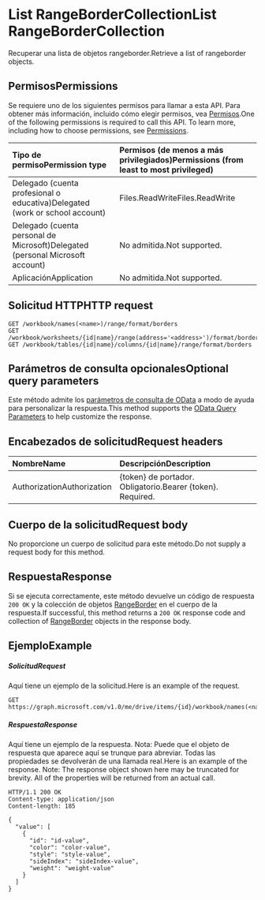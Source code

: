 # <a name="list-rangebordercollection"></a><span data-ttu-id="c456e-101">List RangeBorderCollection</span><span class="sxs-lookup"><span data-stu-id="c456e-101">List RangeBorderCollection</span></span>

<span data-ttu-id="c456e-102">Recuperar una lista de objetos rangeborder.</span><span class="sxs-lookup"><span data-stu-id="c456e-102">Retrieve a list of rangeborder objects.</span></span>
## <a name="permissions"></a><span data-ttu-id="c456e-103">Permisos</span><span class="sxs-lookup"><span data-stu-id="c456e-103">Permissions</span></span>
<span data-ttu-id="c456e-p101">Se requiere uno de los siguientes permisos para llamar a esta API. Para obtener más información, incluido cómo elegir permisos, vea [Permisos](../../../concepts/permissions_reference.md).</span><span class="sxs-lookup"><span data-stu-id="c456e-p101">One of the following permissions is required to call this API. To learn more, including how to choose permissions, see [Permissions](../../../concepts/permissions_reference.md).</span></span>

|<span data-ttu-id="c456e-106">Tipo de permiso</span><span class="sxs-lookup"><span data-stu-id="c456e-106">Permission type</span></span>      | <span data-ttu-id="c456e-107">Permisos (de menos a más privilegiados)</span><span class="sxs-lookup"><span data-stu-id="c456e-107">Permissions (from least to most privileged)</span></span>              |
|:--------------------|:---------------------------------------------------------|
|<span data-ttu-id="c456e-108">Delegado (cuenta profesional o educativa)</span><span class="sxs-lookup"><span data-stu-id="c456e-108">Delegated (work or school account)</span></span> | <span data-ttu-id="c456e-109">Files.ReadWrite</span><span class="sxs-lookup"><span data-stu-id="c456e-109">Files.ReadWrite</span></span>    |
|<span data-ttu-id="c456e-110">Delegado (cuenta personal de Microsoft)</span><span class="sxs-lookup"><span data-stu-id="c456e-110">Delegated (personal Microsoft account)</span></span> | <span data-ttu-id="c456e-111">No admitida.</span><span class="sxs-lookup"><span data-stu-id="c456e-111">Not supported.</span></span>    |
|<span data-ttu-id="c456e-112">Aplicación</span><span class="sxs-lookup"><span data-stu-id="c456e-112">Application</span></span> | <span data-ttu-id="c456e-113">No admitida.</span><span class="sxs-lookup"><span data-stu-id="c456e-113">Not supported.</span></span> |

## <a name="http-request"></a><span data-ttu-id="c456e-114">Solicitud HTTP</span><span class="sxs-lookup"><span data-stu-id="c456e-114">HTTP request</span></span>
<!-- { "blockType": "ignored" } -->
```http
GET /workbook/names(<name>)/range/format/borders
GET /workbook/worksheets/{id|name}/range(address='<address>')/format/borders
GET /workbook/tables/{id|name}/columns/{id|name}/range/format/borders
```
## <a name="optional-query-parameters"></a><span data-ttu-id="c456e-115">Parámetros de consulta opcionales</span><span class="sxs-lookup"><span data-stu-id="c456e-115">Optional query parameters</span></span>
<span data-ttu-id="c456e-116">Este método admite los [parámetros de consulta de OData](http://developer.microsoft.com/en-us/graph/docs/overview/query_parameters) a modo de ayuda para personalizar la respuesta.</span><span class="sxs-lookup"><span data-stu-id="c456e-116">This method supports the [OData Query Parameters](http://developer.microsoft.com/en-us/graph/docs/overview/query_parameters) to help customize the response.</span></span>

## <a name="request-headers"></a><span data-ttu-id="c456e-117">Encabezados de solicitud</span><span class="sxs-lookup"><span data-stu-id="c456e-117">Request headers</span></span>
| <span data-ttu-id="c456e-118">Nombre</span><span class="sxs-lookup"><span data-stu-id="c456e-118">Name</span></span>      |<span data-ttu-id="c456e-119">Descripción</span><span class="sxs-lookup"><span data-stu-id="c456e-119">Description</span></span>|
|:----------|:----------|
| <span data-ttu-id="c456e-120">Authorization</span><span class="sxs-lookup"><span data-stu-id="c456e-120">Authorization</span></span>  | <span data-ttu-id="c456e-p102">{token} de portador. Obligatorio.</span><span class="sxs-lookup"><span data-stu-id="c456e-p102">Bearer {token}. Required.</span></span> |

## <a name="request-body"></a><span data-ttu-id="c456e-123">Cuerpo de la solicitud</span><span class="sxs-lookup"><span data-stu-id="c456e-123">Request body</span></span>
<span data-ttu-id="c456e-124">No proporcione un cuerpo de solicitud para este método.</span><span class="sxs-lookup"><span data-stu-id="c456e-124">Do not supply a request body for this method.</span></span>

## <a name="response"></a><span data-ttu-id="c456e-125">Respuesta</span><span class="sxs-lookup"><span data-stu-id="c456e-125">Response</span></span>

<span data-ttu-id="c456e-126">Si se ejecuta correctamente, este método devuelve un código de respuesta `200 OK` y la colección de objetos [RangeBorder](../resources/rangeborder.md) en el cuerpo de la respuesta.</span><span class="sxs-lookup"><span data-stu-id="c456e-126">If successful, this method returns a `200 OK` response code and collection of [RangeBorder](../resources/rangeborder.md) objects in the response body.</span></span>
## <a name="example"></a><span data-ttu-id="c456e-127">Ejemplo</span><span class="sxs-lookup"><span data-stu-id="c456e-127">Example</span></span>
##### <a name="request"></a><span data-ttu-id="c456e-128">Solicitud</span><span class="sxs-lookup"><span data-stu-id="c456e-128">Request</span></span>
<span data-ttu-id="c456e-129">Aquí tiene un ejemplo de la solicitud.</span><span class="sxs-lookup"><span data-stu-id="c456e-129">Here is an example of the request.</span></span>
<!-- {
  "blockType": "request",
  "name": "get_rangebordercollection"
}-->
```http
GET https://graph.microsoft.com/v1.0/me/drive/items/{id}/workbook/names(<name>)/range/format/borders
```
##### <a name="response"></a><span data-ttu-id="c456e-130">Respuesta</span><span class="sxs-lookup"><span data-stu-id="c456e-130">Response</span></span>
<span data-ttu-id="c456e-p103">Aquí tiene un ejemplo de la respuesta. Nota: Puede que el objeto de respuesta que aparece aquí se trunque para abreviar. Todas las propiedades se devolverán de una llamada real.</span><span class="sxs-lookup"><span data-stu-id="c456e-p103">Here is an example of the response. Note: The response object shown here may be truncated for brevity. All of the properties will be returned from an actual call.</span></span>
<!-- {
  "blockType": "response",
  "truncated": true,
  "@odata.type": "microsoft.graph.rangeBorder",
  "isCollection": true
} -->
```http
HTTP/1.1 200 OK
Content-type: application/json
Content-length: 185

{
  "value": [
    {
      "id": "id-value",
      "color": "color-value",
      "style": "style-value",
      "sideIndex": "sideIndex-value",
      "weight": "weight-value"
    }
  ]
}
```

<!-- uuid: 8fcb5dbc-d5aa-4681-8e31-b001d5168d79
2015-10-25 14:57:30 UTC -->
<!-- {
  "type": "#page.annotation",
  "description": "List RangeBorderCollection",
  "keywords": "",
  "section": "documentation",
  "tocPath": ""
}-->